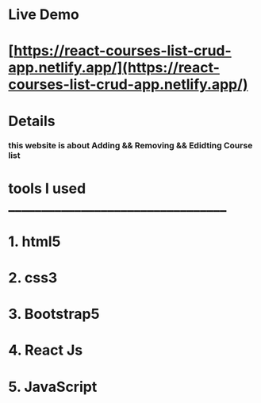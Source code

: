 # Live Demo

# [https://react-courses-list-crud-app.netlify.app/](https://react-courses-list-crud-app.netlify.app/)


# __Details__

### this website is about Adding && Removing && Edidting Course list



# tools I used  _________________________________

# 1. html5
# 2. css3
# 3. Bootstrap5
# 4. React Js
# 5. JavaScript


     
  




